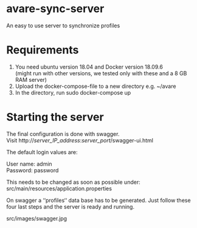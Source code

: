 # avare-sync-server
An easy to use server to synchronize profiles

# Requirements 

1.	You need ubuntu version 18.04 and Docker version 18.09.6   
(might run with other versions, we tested only with these and a 8 GB RAM server)
2.	Upload the docker-compose-file to a new directory e.g. ~/avare
3.	In the directory, run sudo docker-compose up

#	Starting the server

The final configuration is done with swagger.   
Visit http://*server_IP_address*:*server_port*/swagger-ui.html

The default login values are:

User name: admin   
Password: password

This needs to be changed as soon as possible under: src/main/resources/application.properties

On swagger a ‘‘profiles‘‘ data base has to be generated. Just follow these four last steps and the server is ready and running.

src/images/swagger.jpg




 
  
 
 
  
  
 





